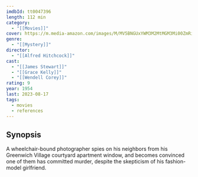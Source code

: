 ```yaml
---
imdbId: tt0047396
length: 112 min
category:
  - "[[Movies]]"
cover: https://m.media-amazon.com/images/M/MV5BNGUxYWM3M2MtMGM3Mi00ZmRiLWE0NGQtZjE5ODI2OTJhNTU0XkEyXkFqcGdeQXVyMTQxNzMzNDI@._V1_SX300.jpg
genre:
  - "[[Mystery]]"
director:
  - "[[Alfred Hitchcock]]"
cast:
  - "[[James Stewart]]"
  - "[[Grace Kelly]]"
  - "[[Wendell Corey]]"
rating: 9
year: 1954
last: 2023-08-17
tags:
  - movies
  - references
---
```

## Synopsis
A wheelchair-bound photographer spies on his neighbors from his Greenwich Village courtyard apartment window, and becomes convinced one of them has committed murder, despite the skepticism of his fashion-model girlfriend.


